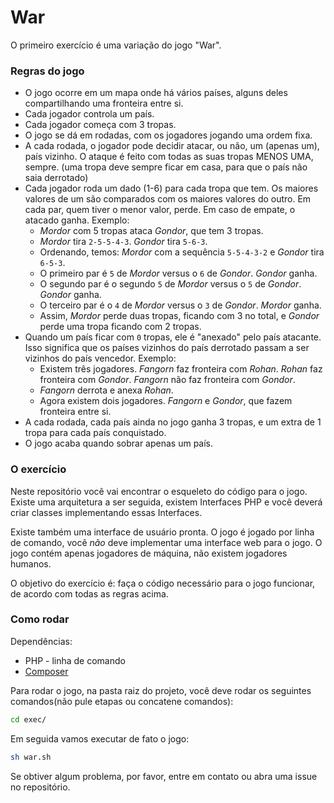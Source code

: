 # War

O primeiro exercício é uma variação do jogo "War".

### Regras do jogo

* O jogo ocorre em um mapa onde há vários países, alguns deles compartilhando uma fronteira entre si.
* Cada jogador controla um país.
* Cada jogador começa com 3 tropas.
* O jogo se dá em rodadas, com os jogadores jogando uma ordem fixa.
* A cada rodada, o jogador pode decidir atacar, ou não, um (apenas um), país vizinho. O ataque é feito com todas as suas tropas MENOS UMA, sempre. (uma tropa deve sempre ficar em casa, para que o país não saia derrotado)
* Cada jogador roda um dado (1-6) para cada tropa que tem. Os maiores valores de um são comparados com os maiores valores do outro. Em cada par, quem tiver o menor valor, perde. Em caso de empate, o atacado ganha. Exemplo:
  * _Mordor_ com 5 tropas ataca _Gondor_, que tem 3 tropas.
  * _Mordor_ tira `2-5-5-4-3`. _Gondor_ tira `5-6-3`.
  * Ordenando, temos: _Mordor_ com a sequência `5-5-4-3-2` e _Gondor_ tira `6-5-3`.
  * O primeiro par é `5` de _Mordor_ versus o `6` de _Gondor_. _Gondor_ ganha.
  * O segundo par é o segundo `5` de _Mordor_ versus o `5` de _Gondor_. _Gondor_ ganha.
  * O terceiro par é o `4` de _Mordor_ versus o `3` de _Gondor_. _Mordor_ ganha.
  * Assim, _Mordor_ perde duas tropas, ficando com 3 no total, e _Gondor_ perde uma tropa ficando com 2 tropas.
* Quando um país ficar com `0` tropas, ele é "anexado" pelo país atacante. Isso significa que os países vizinhos do país derrotado passam a ser vizinhos do país vencedor. Exemplo:
  * Existem três jogadores. _Fangorn_ faz fronteira com _Rohan_. _Rohan_ faz fronteira com _Gondor_. _Fangorn_ não faz fronteira com _Gondor_.
  * _Fangorn_ derrota e anexa _Rohan_.
  * Agora existem dois jogadores. _Fangorn_ e _Gondor_, que fazem fronteira entre si.
* A cada rodada, cada país ainda no jogo ganha 3 tropas, e um extra de 1 tropa para cada país conquistado.
* O jogo acaba quando sobrar apenas um país.

### O exercício

Neste repositório você vai encontrar o esqueleto do código para o jogo. Existe uma arquitetura a ser seguida, existem Interfaces PHP e você deverá criar classes implementando essas Interfaces.

Existe também uma interface de usuário pronta. O jogo é jogado por linha de comando, você _não_ deve implementar uma interface web para o jogo. O jogo contém apenas jogadores de máquina, não existem jogadores humanos.

O objetivo do exercício é: faça o código necessário para o jogo funcionar, de acordo com todas as regras acima.

### Como rodar

Dependências:

* PHP - linha de comando
* [Composer](https://getcomposer.org/download/)

Para rodar o jogo, na pasta raiz do projeto, você deve rodar os seguintes comandos(não pule etapas ou concatene comandos):

```sh
cd exec/
```
Em seguida vamos executar de fato o jogo:
```sh
sh war.sh
```

Se obtiver algum problema, por favor, entre em contato ou abra uma issue no repositório.